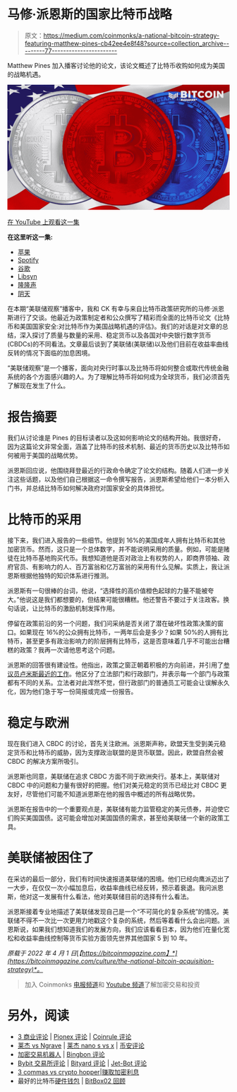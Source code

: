 # 马修·派恩斯的国家比特币战略

> 原文：<https://medium.com/coinmonks/a-national-bitcoin-strategy-featuring-matthew-pines-cb42ee4e8f48?source=collection_archive---------77----------------------->

Matthew Pines 加入播客讨论他的论文，该论文概述了比特币收购如何成为美国的战略机遇。

![](img/24d7b870a00aaef327d712fbe1f4e83b.png)

[在 YouTube 上观看这一集](https://www.youtube.com/watch?v=hszlDlZ5r9g&list=PLe0djdakvnFbQnK2uE6Kags30z0cSPBcE&index=2)

**在这里听这一集:**

*   [苹果](https://podcasts.apple.com/de/podcast/a-national-bitcoin-strategy-ft-matthew-pines-fed-88/id1543640492?i=1000555741551&l=en)
*   [Spotify](https://open.spotify.com/episode/43wzTf9xFG2fbUcpBaxz67?si=3bf4e64972ac41c8)
*   [谷歌](https://podcasts.google.com/feed/aHR0cHM6Ly9mZWR3YXRjaC5saWJzeW4uY29tL3Jzcw/episode/NWEwYTgyMzktOTk2Ny00NzJlLTg3YzYtZTk0ZWJmMDVhMDU0?sa=X&ved=0CAUQkfYCahcKEwjopYeF5-_2AhUAAAAAHQAAAAAQLA)
*   [Libsyn](https://fedwatch.libsyn.com/a-national-bitcoin-strategy-ft-matthew-pines-fed-88)
*   [隆隆声](https://rumble.com/vz2pi1-a-national-bitcoin-strategy-w-matthew-pines-fed-88.htmlz)
*   [阴天](https://overcast.fm/+m2aeG7bRM)

在本期“美联储观察”播客中，我和 CK 有幸与来自比特币政策研究所的马修·派恩斯进行了交谈。他最近为政策制定者和公众撰写了精彩而全面的比特币论文《比特币和美国国家安全:对比特币作为美国战略机遇的评估》。我们的对话是对文章的总结，深入探讨了质量与数量的采用、稳定货币以及各国对中央银行数字货币(CBDCs)的不同看法。文章最后谈到了美联储(美联储)以及他们目前在收益率曲线反转的情况下面临的加息困境。

“美联储观察”是一个播客，面向对央行时事以及比特币将如何整合或取代传统金融系统的各个方面感兴趣的人。为了理解比特币将如何成为全球货币，我们必须首先了解现在发生了什么。

# 报告摘要

我们从讨论谁是 Pines 的目标读者以及这如何影响论文的结构开始。我很好奇，因为这篇论文非常全面，涵盖了比特币的技术机制、最近的货币历史以及比特币如何被用于美国的战略优势。

派恩斯回应说，他围绕拜登最近的行政命令确定了论文的结构。随着人们进一步关注这些话题，以及他们自己根据这一命令撰写报告，派恩斯希望给他们一本分析入门书，并总结比特币如何解决政府对国家安全的具体担忧。

# 比特币的采用

接下来，我们进入报告的一些细节。他提到 16%的美国成年人拥有比特币和其他加密货币。然而，这只是一个总体数字，并不能说明采用的质量。例如，可能是赌徒在比特币基地购买代币。我想知道他是否对政治上有权势的人，即商界领袖、政府官员、有影响力的人、百万富翁和亿万富翁的采用有什么见解。实质上，我让派恩斯根据他独特的知识体系进行推测。

派恩斯有一句很棒的台词，他说，“选择性的高价值橙色起球的力量不能被夸大。”他说这是我们都想要的，但结果可能很糟糕。他还警告不要过于关注政客。换句话说，让比特币的激励机制发挥作用。

停留在政策前沿的另一个问题，我们问采纳是否关闭了潜在破坏性政策决策的窗口。如果现在 16%的公众拥有比特币，一两年后会是多少？如果 50%的人拥有比特币，甚至更多有政治影响力的阶层拥有比特币，这是否意味着几乎不可能出台糟糕的政策？我再一次请他思考这个问题。

派恩斯的回答很有建设性。他指出，政策之窗正朝着积极的方向前进，并引用了[参议员卢米斯最近的工作](https://www.theblockcrypto.com/linked/139245/senators-lummis-and-gillibrand-are-collaborating-on-a-regulatory-framework-for-crypto)。他区分了立法部门和行政部门，并表示每一个部门与政策都有不同的关系。立法者对此浑然不觉，但行政部门的普通员工可能会让误解永久化，因为他们急于写一份简报或完成一份报告。

# 稳定与欧洲

现在我们进入 CBDC 的讨论，首先关注欧洲。派恩斯声称，欧盟天生受到美元稳定货币和比特币的威胁，因为支撑政治联盟的是货币联盟。因此，欧盟自然会被 CBDC 的解决方案所吸引。

派恩斯也同意，美联储在追求 CBDC 方面不同于欧洲央行。基本上，美联储对 CBDC 中的问题和力量有很好的把握。他们对美元稳定的货币已经比对 CBDC 更友好，尽管他们可能不知道派恩斯在他的报告中概述的所有战略优势。

派恩斯在报告中的一个重要观点是，美联储有能力监管稳定的美元债券，并迫使它们购买美国国债。这可能会增加对美国国债的需求，甚至给美联储一个新的政策工具。

# 美联储被困住了

在采访的最后一部分，我们有时间快速报道美联储的困境。他们已经向鹰派迈出了一大步，在仅仅一次小幅加息后，收益率曲线已经反转，预示着衰退。我问派恩斯，他对这一发展有什么看法，他对美联储目前的选择有什么看法。

派恩斯接着专业地描述了美联储发现自己是一个“不可简化的复杂系统”的情况。美联储不得不一次比一次更用力地戳这个复杂的系统，然后等着看什么会出问题。派恩斯说，如果我们想知道我们的发展方向，我们应该看看日本，因为他们在量化宽松和收益率曲线控制等货币实验方面领先世界其他国家 5 到 10 年。

*原载于 2022 年 4 月 1 日*[*【https://bitcoinmagazine.com】*](https://bitcoinmagazine.com/culture/the-national-bitcoin-acquisition-strategy)*。*

> 加入 Coinmonks [电报频道](https://t.me/coincodecap)和 [Youtube 频道](https://www.youtube.com/c/coinmonks/videos)了解加密交易和投资

# 另外，阅读

*   [3 商业评论](/coinmonks/3commas-review-an-excellent-crypto-trading-bot-2020-1313a58bec92) | [Pionex 评论](https://coincodecap.com/pionex-review-exchange-with-crypto-trading-bot) | [Coinrule 评论](/coinmonks/coinrule-review-2021-a-beginner-friendly-crypto-trading-bot-daf0504848ba)
*   [莱杰 vs Ngrave](/coinmonks/ledger-vs-ngrave-zero-7e40f0c1d694) | [莱杰 nano s vs x](/coinmonks/ledger-nano-s-vs-x-battery-hardware-price-storage-59a6663fe3b0) | [币安评论](/coinmonks/binance-review-ee10d3bf3b6e)
*   [加密交易机器人](/coinmonks/crypto-trading-bot-c2ffce8acb2a) | [Bingbon 评论](https://coincodecap.com/bingbon-review)
*   [Bybit 交易所评论](/coinmonks/bybit-exchange-review-dbd570019b71) | [Bityard 评论](https://coincodecap.com/bityard-reivew) | [Jet-Bot 评论](https://coincodecap.com/jet-bot-review)
*   [3 commas vs crypto hopper](/coinmonks/3commas-vs-pionex-vs-cryptohopper-best-crypto-bot-6a98d2baa203)|[赚取加密利息](/coinmonks/earn-crypto-interest-b10b810fdda3)
*   最好的比特币[硬件钱包](/coinmonks/hardware-wallets-dfa1211730c6) | [BitBox02 回顾](/coinmonks/bitbox02-review-your-swiss-bitcoin-hardware-wallet-c36c88fff29)